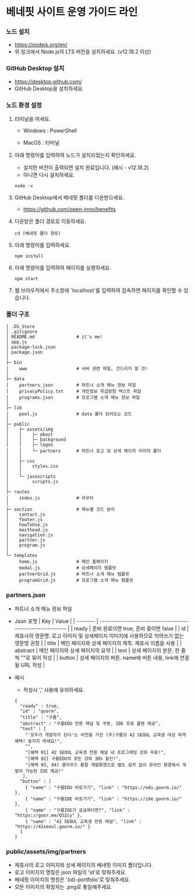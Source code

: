# 베네핏 사이트 운영 가이드 라인

### 노드 설치

- https://nodejs.org/en/
- 위 링크에서 Node.js의 LTS 버전을 설치하세요. (v12.18.2 이상)



### GitHub Desktop 설치

- https://desktop.github.com/
- GitHub Desktop을 설치하세요.



### 노드 환경 설정

1. 터미널을 여세요.

   - Windows : PowerShell

   - MacOS : 터미널

2. 아래 명령어를 입력하여 노드가 설치되었는지 확인하세요.

   - 설치한 버전이 출력되면 설치 완료입니다. (예시 - v12.18.2)
   - 아니면 다시 설치하세요.

   ``` 
   node -v 
   ```

3. GitHub Desktop에서 베네핏 폴더를 다운받으세요.

   - https://github.com/open-inno/benefits

4. 다운받은 폴더 경로로 이동하세요.

   ```
   cd (베네핏 폴더 경로)
   ```

5. 아래 명령어를 입력하세요.

   ```
   npm install
   ```

6. 아래 명령어를 입력하여 페이지를 실행하세요.

   ```
   npm start
   ```

7. 웹 브라우저에서 주소창에 'localhost'를 입력하여 접속하면 페이지를 확인할 수 있습니다.




### 폴더 구조

```
│ .DS_Store
│ .gitignore
│ README.md                # it's me!
│ app.js
│ package-lock.json
│ package.json
│
├─ bin
│    www                   # 서버 관련 파일, 건드리지 말 것!
│ 
├─ data
│    partners.json         # 파트너 소개 메뉴 정보 파일
│    privacyPolicy.txt     # 개인정보 취급방침 텍스트 파일
│    programs.json         # 프로그램 소개 메뉴 정보 파일
│ 
├─ lib
│    pool.js               # data 폴더 읽어오는 코드
│ 
├─ public
│    ├─ assets/img
│    │    ├─ about
│    │    ├─ background
│    │    ├─ logos
│    │    └─ partners      # 파트너 로고 및 상세 페이지 이미지 폴더
│    │
│    ├─ css
│    │    styles.css
│    │
│    └─ javascripts
│         scripts.js
│
├─ routes
│    index.js              # 라우터
│
├─ section                 # 메뉴별 코드 분리
│    contact.js
│    footer.js
│    howToUse.js
│    masthead.js
│    navigation.js
│    partner.js
│    program.js
│
└─ templates
     home.js               # 메인 홈페이지
     modal.js              # 상세페이지 템플릿
     partnerGrid.js        # 파트너 소개 메뉴 템플릿
     programGrid.js        # 프로그램 소개 메뉴 템플릿
```



### partners.json

- 파트너 소개 메뉴 정보 파일
- Json 포맷
  | Key      | Value                                                        |
  | -------- | ------------------------------------------------------------ |
  | ready    | 준비 완료이면 true, 준비 중이면 false                        |
  | id       | 제휴사의 영문명. 로고 이미지 및 상세페이지 이미지에 사용하므로 띄어쓰기 없는 영문명 권장 |
  | title    | 메인 페이지와 상세 페이지의 제목. 제휴사 이름을 사용         |
  | abstract | 메인 페이지와 상세 페이지의 요약                             |
  | text     | 상세 페이지의 본문. 한 줄씩 ""로 묶어 작성                   |
  | button   | 상세 페이지의 버튼. name에 버튼 내용, link에 연결될 URL 작성 |


- 예시


  - 작성시 ',' 사용에 유의하세요.

  ``` 
  {
    "ready" : true,
    "id" : "goorm",
    "title" : "구름",
    "abstract" : "구름EDU 전용 채널 및 쿠폰, IDE 유료 플랜 제공",
    "text" : [
      "'모두가 개발자가 된다'는 비전을 가진 (주)구름의 42 SEOUL 교육생 대상 파격 혜택! 놓치지 마세요!",
      "",
      "[혜택 01] 42 SEOUL 교육생 전용 채널 내 프로그래밍 강좌 무료!",
      "[혜택 02] 구름EDU의 모든 강좌 30% 할인!",
      "[혜택 03, 04] 클라우드 통합 개발환경으로 별도 설치 없이 온라인 환경에서 개발이 가능한 IDE 제공!"
     ],
    "button" : [
      { "name" : "구름EDU 바로가기", "link" : "https://edu.goorm.io/" },
      { "name" : "구름IDE 바로가기", "link" : "https://ide.goorm.io/" },
      { "name" : "구름IDE가 궁금하다면?", "link" : "https://goor.me/QSZcy" },
      { "name" : "42 SEOUL 교육생 전용 채널", "link" : "https://42seoul.goorm.io/" }
    ]
  }
  ```




### public/assets/img/partners

- 제휴사의 로고 이미지와 상세 페이지의 베네핏 이미지 폴더입니다.
- 로고 이미지의 명칭은 json 파일의 'id'로 맞춰주세요.
- 베네핏 이미지의 명칭은 '(id)-portfolio'로 맞춰주세요.
- 모든 이미지의 확장자는 .png로 통일해주세요.

